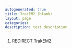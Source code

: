 ```yaml
---
autogenerated: true
title: TrakEM2 (blank)
layout: page
categories: 
description: test description
---
```


1.  REDIRECT [TrakEM2](TrakEM2)
